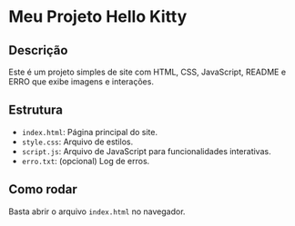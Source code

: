 # Meu Projeto Hello Kitty

## Descrição
Este é um projeto simples de site com HTML, CSS, JavaScript, README e ERRO que exibe imagens e interações.

## Estrutura
- `index.html`: Página principal do site.
- `style.css`: Arquivo de estilos.
- `script.js`: Arquivo de JavaScript para funcionalidades interativas.
- `erro.txt`: (opcional) Log de erros.

## Como rodar
Basta abrir o arquivo `index.html` no navegador.
